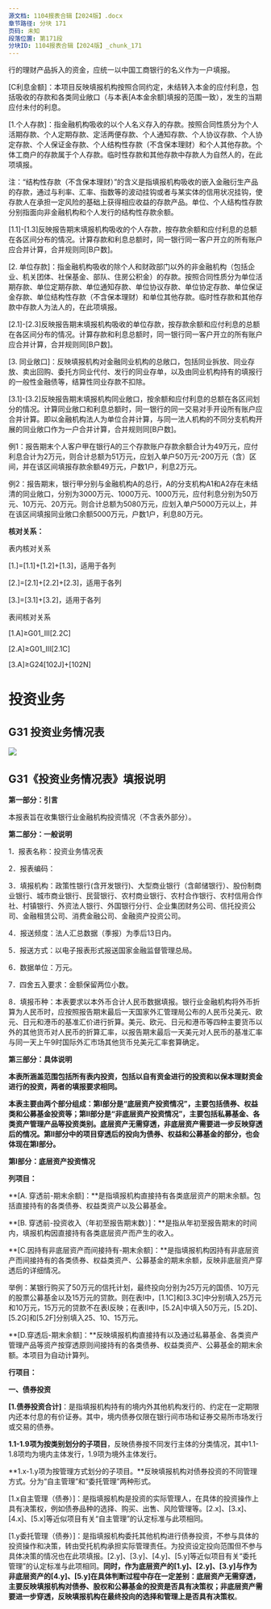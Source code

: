 ```yaml
---
源文档: 1104报表合辑【2024版】.docx
章节路径: 分块 171
页码: 未知
段落位置: 第171段
分块ID: 1104报表合辑【2024版】_chunk_171
---
```


行的理财产品拆入的资金，应统一以中国工商银行的名义作为一户填报。

[C利息金额]：本项目反映填报机构按照合同约定，未结转入本金的应付利息，包括吸收的存款和各类同业敞口（与本表[A本金余额]填报的范围一致），发生的当期应付未付的利息。

[1.个人存款]：指金融机构吸收的以个人名义存入的存款。按照合同性质分为个人活期存款、个人定期存款、定活两便存款、个人通知存款、个人协议存款、个人协定存款、个人保证金存款、个人结构性存款（不含保本理财）和个人其他存款。个体工商户的存款属于个人存款。临时性存款和其他存款中存款人为自然人的，在此项填报。

注：“结构性存款（不含保本理财）”的含义是指填报机构吸收的嵌入金融衍生产品的存款，通过与利率、汇率、指数等的波动挂钩或者与某实体的信用状况挂钩，使存款人在承担一定风险的基础上获得相应收益的存款产品。单位、个人结构性存款分别指面向非金融机构和个人发行的结构性存款余额。

[1.1]-[1.3]反映报告期末填报机构吸收的个人存款，按存款余额和应付利息的总额在各区间分布的情况。计算存款和利息总额时，同一银行同一客户开立的所有账户应合并计算，合并规则同[B户数]。

[2. 单位存款]：指金融机构吸收的除个人和财政部门以外的非金融机构（包括企业、机关团体、社保基金、部队、住房公积金）的存款。按照合同性质分为单位活期存款、单位定期存款、单位通知存款、单位协议存款、单位协定存款、单位保证金存款、单位结构性存款（不含保本理财）和单位其他存款。临时性存款和其他存款中存款人为法人的，在此项填报。

[2.1]-[2.3]反映报告期末填报机构吸收的单位存款，按存款余额和应付利息的总额在各区间分布的情况。计算存款和利息总额时，同一银行同一客户开立的所有账户应合并计算，合并规则同[B户数]。

[3. 同业敞口]：反映填报机构对金融同业机构的总敞口，包括同业拆放、同业存放、卖出回购、委托方同业代付、发行的同业存单，以及由同业机构持有的填报行的一般性金融债等，结算性同业存款不扣除。

[3.1]-[3.2]反映报告期末填报机构同业敞口，按余额和应付利息的总额在各区间划分的情况。计算同业敞口和利息总额时，同一银行的同一交易对手开设所有账户应合并计算。即以金融机构法人为单位合并计算，与同一法人机构的不同分支机构开展的同业敞口作为一户合并计算，合并规则同[B户数]。

例1：报告期末个人客户甲在银行A的三个存款账户存款余额合计为49万元，应付利息合计为2万元，则合计总额为51万元，应划入单户50万元-200万元（含）区间，并在该区间填报存款余额49万元，户数1户，利息2万元。

例2：报告期末，银行甲分别与金融机构A的总行，A的分支机构A1和A2存在未结清的同业敞口，分别为3000万元、1000万元、1000万元，应付利息分别为50万元、10万元、20万元。则合计总额为5080万元，应划入单户5000万元以上，并在该区间填报同业敞口余额5000万元，户数1户，利息80万元。

**核对关系：**

表内核对关系

[1.]=[1.1]+[1.2]+[1.3]，适用于各列

[2.]=[2.1]+[2.2]+[2.3]，适用于各列

[3.]=[3.1]+[3.2]，适用于各列

表间核对关系

[1.A]≥G01\_III[2.2C]

[2.A]≥G01\_III[2.1C]

[3.A]≥G24[102J]+[102N]

# 投资业务

## G31 投资业务情况表

![](data:image/x-emf;base64...)

## G31《投资业务情况表》填报说明

**第一部分：引言**

本报表旨在收集银行业金融机构投资情况（不含表外部分）。

**第二部分：一般说明**

1．报表名称：投资业务情况表

2．报表编码：

3．填报机构：政策性银行(含开发银行)、大型商业银行（含邮储银行）、股份制商业银行、城市商业银行、民营银行、农村商业银行、农村合作银行、农村信用合作社、村镇银行、外资法人银行、外国银行分行、企业集团财务公司、信托投资公司、金融租赁公司、消费金融公司、金融资产投资公司。

4．报送频度：法人汇总数据（季报）为季后13日内。

5．报送方式：以电子报表形式报送国家金融监督管理总局。

6．数据单位：万元。

7．四舍五入要求：金额保留两位小数。

8．填报币种：本表要求以本外币合计人民币数据填报。银行业金融机构将外币折算为人民币时，应按照报告期末最后一天国家外汇管理局公布的人民币兑美元、欧元、日元和港币的基准汇价进行折算。美元、欧元、日元和港币等四种主要货币以外的其他货币对人民币的折算汇率，以报告期末最后一天美元对人民币的基准汇率与同一天上午9时国际外汇市场其他货币兑美元汇率套算确定。

**第三部分：具体说明**

**本表所涵盖范围包括所有表内投资，包括以自有资金进行的投资和以保本理财资金进行的投资，两者的填报要求相同。**

**本表主要由两个部分组成：第I部分是“底层资产投资情况”，主要包括债券、权益类和公募基金投资等；第II部分是“非底层资产投资情况”，主要包括私募基金、各类资产管理产品等投资类别。底层资产无需穿透，非底层资产需要进一步反映穿透后的情况。第II部分中的项目穿透后的投向为债券、权益和公募基金的部分，也会体现在第I部分。**

**第I部分：底层资产投资情况**

**列项目：**

**[A. 穿透前-期末余额]：**是指填报机构直接持有各类底层资产的期末余额。包括直接持有的各类债券、权益类资产以及公募基金。

**[B. 穿透前-投资收入（年初至报告期末数）]：**是指从年初至报告期末的时间内，填报机构因直接持有各类底层资产而产生的收入。

**[C.因持有非底层资产而间接持有-期末余额]：**是指填报机构因持有非底层资产而间接持有的各类债券、权益类资产、公募基金的期末余额，反映非底层资产穿透后的详细情况。

举例：某银行购买了50万元的信托计划，最终投向分别为25万元的国债、10万元的股票公募基金以及15万元的贷款。则在表I中，[1.1C]和[3.3C]中分别填入25万元和10万元，15万元的贷款不在表I反映；在表II中，[5.2A]中填入50万元，[5.2D]、[5.2G]和[5.2F]分别填入25、10、15万元。

**[D.穿透后-期末余额]：**反映填报机构直接持有以及通过私募基金、各类资产管理产品等资产按穿透原则间接持有的各类债券、权益类资产、公募基金的期末余额。本项目为自动计算列。

**行项目：**

**一、债券投资**

**[1.债券投资合计]**：是指填报机构持有的境内外其他机构发行的、约定在一定期限内还本付息的有价证券。其中，境内债券仅限在银行间市场和证券交易所市场发行或交易的债券。

**1.1-1.9项为按类别划分的子项目**，反映债券按不同发行主体的分类情况，其中1.1-1.8项均为境内主体发行，1.9项为境外主体发行。

[1.1 国债]:指中华人民共和国财政部代表中央政府发行的以人民币支付的国家公债，包括具有实物券面的有纸国债和没有实物券面的记账式国债。

[1.2 地方政府债]:指有财政收入的中央财政代理发行或地方政府自主发行的债券，包括地方政府一般债券和地方政府专项债券。该类债券也可由中央财政代理发行。

[其中：1.2.1 专项债券]:指按照《地方政府专项债券发行管理暂行办法》，省、自治区、直辖市政府(含经省级政府批准自办债券发行的计划单列市政府)为有一定收益的公益性项目发行的、约定一定期限内以公益性项目对应的政府性基金或专项收入还本付息的政府债券。

[1.3 央票]:指中国人民银行为调节商业银行超额准备金而向银行发行的短期债务凭证。

[1.4 政策性金融债]:指国家开发银行、中国进出口银行和中国农业发展银行在全国银行间债券市场、沪深交易所、商业银行柜台市场等公开交易场所发行的、按约定还本付息的金融债券。

[1.5 政府机构债券]:是指境内的汇金公司、铁路总公司、以及原铁道部等政府支持机构发行的债券。

[1.6 商业性金融债]:是指境内金融机构发行的债券。包括：（1）商业银行普通金融债、混合资本债、二级资本工具等；（2）证券公司、保险公司、财务公司、融资租赁公司、资产管理公司发行的债券；（3）金融企业短期融资券等。

[1.7 非金融企业债]:是指境内非金融企业所发行的债券。包括企业债，公司债，以及短期融资券、中期票据等的企业债务融资工具。

[1.7.1 企业债]:是指境内具有法人资格的非金融企业，依照《企业债券管理条例》规定的条件和程序发行、并约定在一定期限内还本付息的有价证券。

[1.7.2 公司债]:是指境内具有法人资格的非金融企业，依照《公司法》和《公司债券发行和交易管理办法》规定的条件和程序发行，约定在一定期限还本付息的有价证券。

[1.7.3 企业债务融资工具]:指经银行间市场交易商协会同意，由境内具有法人资格的非金融企业在银行间债券市场发行的，约定在一定期限内还本付息的有价证券。包括在银行间债券市场发行的企业短期融资券、中期票据、项目收益票据、中小企业集合票据、非公开定向债务融资工具等。

[1.8 资产支持证券]:指由**境内机构**发行的，以基础资产构建资产池所产生的现金流支付投资者本息的债券性质的金融工具。其中，在境内市场发行的资产支持证券须经国家金融监督管理总局、证监会、交易商协会等部门备案或审批，并在银行间市场或证券交易所市场发行或交易，包括**信贷资产支持证券、证监会同意发行的企业资产支持证券、交易商协会同意发行的非金融企业资产支持票据**等。

[其中：1.8.1 信贷资产证券化]:指按照原银监会《金融机构信贷资产证券化监督管理办法》，银行业金融机构作为发起机构，将信贷资产信托给受托机构，由受托机构以资产支持证券的形式向投资机构发行受益证券。

[1.8.2 交易所资产支持证券]:指按照证监会《证券公司及基金管理公司子公司资产证券化业务管理规定》，以基础资产所产生的现金流为偿付支持，通过结构化等方式进行信用增级，在此基础上发行的资产支持证券。

[1.8.3 资产支持票据]:指按照银行间交易商协会《非金融企业资产支持票据指引》，非金融企业为实现融资目的，采用结构化方式，通过发行载体发行的，由基础资产所产生的现金流作为收益支持的，按约定以还本付息等方式支付收益的证券化融资工具。

[1.9 外国债券]:是指由**境外主体**发行的债券，包括境外主体在我国境内发行的债券。境内机构在境外发行的债券、以及在境内设立的具有独立法人资格的外资机构在境内发行的债券不在此项反映，而是对应填入其他项目。

**1.x-1.y项为按管理方式划分的子项目。**反映填报机构对债券投资的不同管理方式。分为“自主管理”和“委托管理”两种形式。

[1.x自主管理（债券）]：是指填报机构是投资的实际管理人，在具体的投资操作上具有决策权，例如债券品种的选择、购买、出售、风险管理等。[2.x]、[3.x]、[4.x]、[5.x]等近似项目有关“自主管理”的认定标准与此项相同。

[1.y委托管理（债券）]：是指填报机构委托其他机构进行债券投资，不参与具体的投资操作和决策，转由受托机构承担实际管理责任。为投资设定投向范围但不参与具体决策的情况也在此项填报。[2.y]、[3.y]、[4.y]、[5.y]等近似项目有关“委托管理”的认定标准与此项相同。**同时，作为底层资产的[1.y]、[2.y]、[3.y]与作为非底层资产的[4.y]、[5.y]在具体判断过程中存在一定差别：底层资产无需穿透，主要反映填报机构对债券、股权和公募基金的投资是否具有决策权；非底层资产需要进一步穿透，反映填报机构在最终投向的选择和管理上是否具有决策权**。